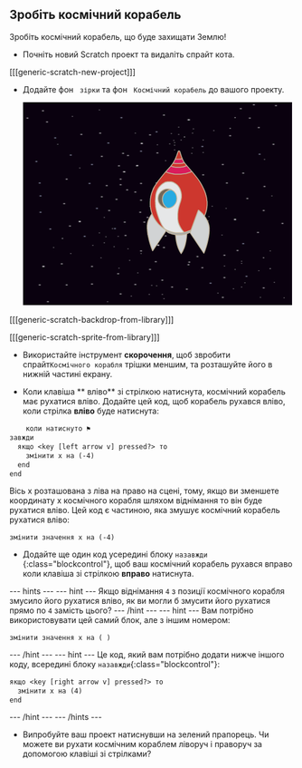 ## Зробіть космічний корабель

Зробіть космічний корабель, що буде захищати Землю!

+ Почніть новий Scratch проект та видаліть спрайт кота.

[[[generic-scratch-new-project]]]

+ Додайте фон ` зірки` та фон ` Космічний корабель` до вашого проекту.
    
    ![знімок екрану](images/invaders-sprites.png)

[[[generic-scratch-backdrop-from-library]]]

[[[generic-scratch-sprite-from-library]]]

+ Використайте інструмент **скорочення**, щоб звробити спрайт`Космічного корабля` трішки меншим, та розташуйте його в нижній частині екрану.

+ Коли клавіша ** вліво** зі стрілкою натиснута, космічний корабель має рухатися вліво. Додайте цей код, щоб корабель рухався вліво, коли стрілка **вліво** буде натиснута:

```blocks
    коли натиснуто ⚑
завжди 
  якщо <key [left arrow v] pressed?> то 
    змінити x на (-4)
  end
end
```

Вісь х розташована з ліва на право на сцені, тому, якщо ви зменшете координату х космічного корабля шляхом віднімання то він буде рухатися вліво. Цей код є частиною, яка змушує космічний корабель рухатися вліво:

```blocks
змінити значення х на (-4)
```

+ Додайте ще один код усередині блоку `назавжди` {:class="blockcontrol"}, щоб ваш космічний корабель рухався вправо коли клавіша зі стрілкою **вправо** натиснута.

\--- hints \--- \--- hint \--- Якщо віднімання `4` з позиції космічного корабля змусило його рухатися вліво, як ви могли б змусити його рухатися прямо по `4` замість цього? \--- /hint \--- \--- hint \--- Вам потрібно використовувати цей самий блок, але з іншим номером:

```blocks
змінити значення х на ( )
```

\--- /hint \--- \--- hint \--- Це код, який вам потрібно додати нижче іншого коду, всередині блоку `назавжди`{:class="blockcontrol"}:

```blocks
якщо <key [right arrow v] pressed?> то 
  змінити x на (4)
end
```

\--- /hint \--- \--- /hints \---

+ Випробуйте ваш проект натиснувши на зелений прапорець. Чи можете ви рухати космічним кораблем ліворуч і праворуч за допомогою клавіші зі стрілками?